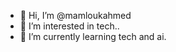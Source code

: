 - 👋 Hi, I’m @mamloukahmed
- 👀 I’m interested in tech..
- 🌱 I’m currently learning  tech and ai.


<!---
mamloukahmed/mamloukahmed is a ✨ special ✨ repository because its `README.md` (this file) appears on your GitHub profile.
You can click the Preview link to take a look at your changes.
--->
